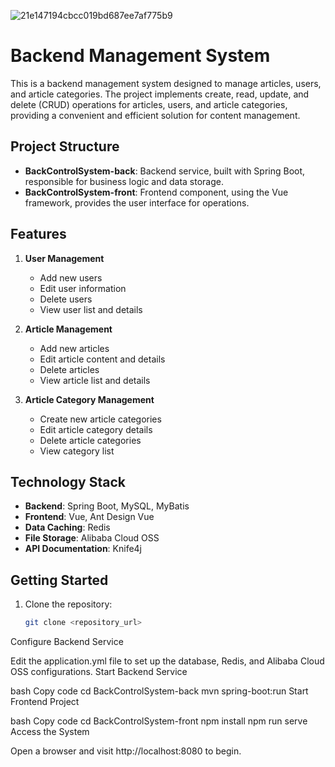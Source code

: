 ![21e147194cbcc019bd687ee7af775b9](https://github.com/user-attachments/assets/4eef0183-ec30-41e6-b3be-c66da24c0c28)
# Backend Management System

This is a backend management system designed to manage articles, users, and article categories. The project implements create, read, update, and delete (CRUD) operations for articles, users, and article categories, providing a convenient and efficient solution for content management.

## Project Structure

- **BackControlSystem-back**: Backend service, built with Spring Boot, responsible for business logic and data storage.
- **BackControlSystem-front**: Frontend component, using the Vue framework, provides the user interface for operations.

## Features

1. **User Management**
   - Add new users
   - Edit user information
   - Delete users
   - View user list and details

2. **Article Management**
   - Add new articles
   - Edit article content and details
   - Delete articles
   - View article list and details

3. **Article Category Management**
   - Create new article categories
   - Edit article category details
   - Delete article categories
   - View category list

## Technology Stack

- **Backend**: Spring Boot, MySQL, MyBatis
- **Frontend**: Vue, Ant Design Vue
- **Data Caching**: Redis
- **File Storage**: Alibaba Cloud OSS
- **API Documentation**: Knife4j

## Getting Started

1. Clone the repository:

   ```bash
   git clone <repository_url>
Configure Backend Service

Edit the application.yml file to set up the database, Redis, and Alibaba Cloud OSS configurations.
Start Backend Service

bash
Copy code
cd BackControlSystem-back
mvn spring-boot:run
Start Frontend Project

bash
Copy code
cd BackControlSystem-front
npm install
npm run serve
Access the System

Open a browser and visit http://localhost:8080 to begin.
